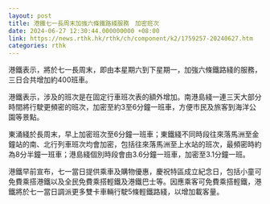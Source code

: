 ```yaml
---
layout: post
title: 港鐵七一長周末加強六條鐵路綫服務　加密班次
date: 2024-06-27 12:30:44.000000000 +08:00
link: https://news.rthk.hk/rthk/ch/component/k2/1759257-20240627.htm
categories: rthk
---
```


港鐵表示，將於七一長周末，即由本星期六到下星期一，加強六條鐵路綫的服務，三日合共增加約400班車。

港鐵表示，涉及的班次是在固定行車班次表的額外增加。南港島綫一連三天大部分時間將行駛更頻密的班次，加密至約3至6分鐘一班車，方便市民及旅客到海洋公園等景點。

東涌綫於長周末，早上加密班次至6分鐘一班車；東鐵綫不同時段往來落馬洲至金鐘站的南、北行列車班次均會加密，包括往來落馬洲至上水站的班次，最頻密時約為8分半鐘一班車；港島綫個別時段會由3.6分鐘一班車，加密至3.1分鐘一班。

港鐵早前宣布，七一當日提供乘車及購物優惠，慶祝特區成立紀念日，包括小童可免費乘搭港鐵以及全民免費乘搭輕鐵及港鐵巴士等。因應乘客可免費乘搭輕鐵，港鐵將於七一當日調派更多雙卡車輛行駛5條輕鐵路綫，以增加載客量。
